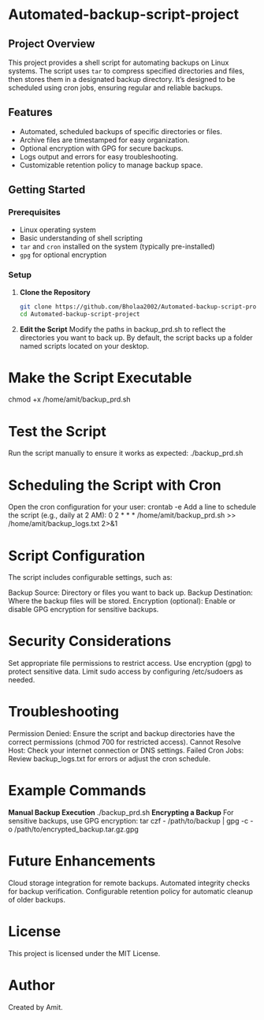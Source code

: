 # Automated-backup-script-project
## Project Overview
This project provides a shell script for automating backups on Linux systems. The script uses `tar` to compress specified directories and files, then stores them in a designated backup directory. It’s designed to be scheduled using cron jobs, ensuring regular and reliable backups.

## Features
- Automated, scheduled backups of specific directories or files.
- Archive files are timestamped for easy organization.
- Optional encryption with GPG for secure backups.
- Logs output and errors for easy troubleshooting.
- Customizable retention policy to manage backup space.

## Getting Started

### Prerequisites
- Linux operating system
- Basic understanding of shell scripting
- `tar` and `cron` installed on the system (typically pre-installed)
- `gpg` for optional encryption

### Setup
1. **Clone the Repository**
   ```bash
   git clone https://github.com/Bholaa2002/Automated-backup-script-project.git
   cd Automated-backup-script-project
2. **Edit the Script**
Modify the paths in backup_prd.sh to reflect the directories you want to back up. By default, the script backs up a folder named scripts located on your desktop.
# Make the Script Executable
chmod +x /home/amit/backup_prd.sh
# Test the Script
Run the script manually to ensure it works as expected:
./backup_prd.sh
# Scheduling the Script with Cron
Open the cron configuration for your user:
crontab -e
Add a line to schedule the script (e.g., daily at 2 AM):
0 2 * * * /home/amit/backup_prd.sh >> /home/amit/backup_logs.txt 2>&1
# Script Configuration
The script includes configurable settings, such as:

Backup Source: Directory or files you want to back up.
Backup Destination: Where the backup files will be stored.
Encryption (optional): Enable or disable GPG encryption for sensitive backups.
# Security Considerations
Set appropriate file permissions to restrict access.
Use encryption (gpg) to protect sensitive data.
Limit sudo access by configuring /etc/sudoers as needed.
# Troubleshooting
Permission Denied: Ensure the script and backup directories have the correct permissions (chmod 700 for restricted access).
Cannot Resolve Host: Check your internet connection or DNS settings.
Failed Cron Jobs: Review backup_logs.txt for errors or adjust the cron schedule.
# Example Commands
**Manual Backup Execution**
./backup_prd.sh
**Encrypting a Backup**
For sensitive backups, use GPG encryption:
tar czf - /path/to/backup | gpg -c -o /path/to/encrypted_backup.tar.gz.gpg
# Future Enhancements
Cloud storage integration for remote backups.
Automated integrity checks for backup verification.
Configurable retention policy for automatic cleanup of older backups.
# License
This project is licensed under the MIT License.

# Author
Created by Amit.
